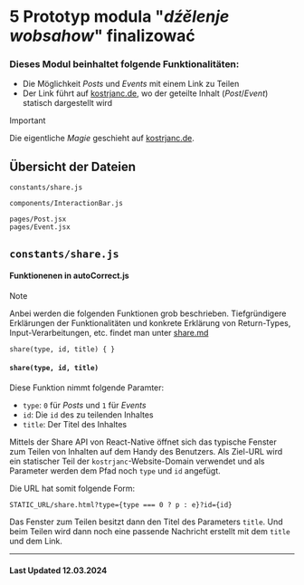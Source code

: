 # 5 Prototyp modula "_dźělenje wobsahow_" finalizować

### Dieses Modul beinhaltet folgende Funktionalitäten:

-   Die Möglichkeit _Posts_ und _Events_ mit einem Link zu Teilen
-   Der Link führt auf [kostrjanc.de](https://www.kostrjanc.de), wo der geteilte Inhalt (_Post_/_Event_) statisch dargestellt wird

> [!IMPORTANT]
> Die eigentliche _Magie_ geschieht auf [kostrjanc.de](https://www.kostrjanc.de).

## Übersicht der Dateien

```
constants/share.js

components/InteractionBar.js

pages/Post.jsx
pages/Event.jsx
```

## `constants/share.js`

#### Funktionenen in autoCorrect.js

> [!NOTE]
> Anbei werden die folgenden Funktionen grob beschrieben. Tiefgründigere Erklärungen der Funktionalitäten und konkrete Erklärung von Return-Types, Input-Verarbeitungen, etc. findet man unter [share.md](../constants/CONSTANTS.md#sharejs-link)

```
share(type, id, title) { }
```

#### `share(type, id, title)`

Diese Funktion nimmt folgende Paramter:

-   `type`: `0` für _Posts_ und `1` für _Events_
-   `id`: Die `id` des zu teilenden Inhaltes
-   `title`: Der Titel des Inhaltes

Mittels der Share API von React-Native öffnet sich das typische Fenster zum Teilen von Inhalten auf dem Handy des Benutzers. Als Ziel-URL wird ein statischer Teil der `kostrjanc`-Website-Domain verwendet und als Parameter werden dem Pfad noch `type` und `id` angefügt.

Die URL hat somit folgende Form:

```
STATIC_URL/share.html?type={type === 0 ? p : e}?id={id}
```

Das Fenster zum Teilen besitzt dann den Titel des Parameters `title`. Und beim Teilen wird dann noch eine passende Nachricht erstellt mit dem `title` und dem Link.

<hr>

#### Last Updated 12.03.2024
